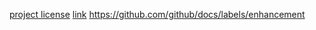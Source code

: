 [project license](https://github.com/AmadeoNoelsPXL/aquaponics/blob/IoT-Documentation-Branch/Documentation/L%26A/L&A_Documentation.md/#11112022)
[link](https://www.example.com/my%20great%20page)
https://github.com/github/docs/labels/enhancement
